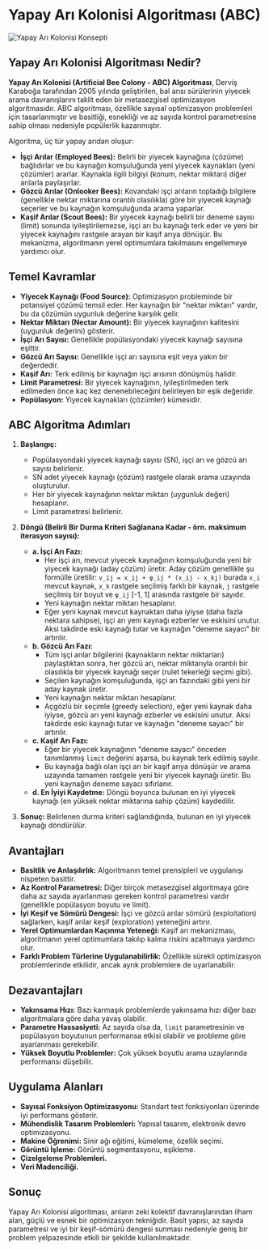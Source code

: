 # Yapay Arı Kolonisi Algoritması (ABC)

![Yapay Arı Kolonisi Konsepti](https://images.pexels.com/photos/798366/pexels-photo-798366.jpeg?auto=compress&cs=tinysrgb&w=1260&h=750&dpr=2)

## Yapay Arı Kolonisi Algoritması Nedir?

**Yapay Arı Kolonisi (Artificial Bee Colony - ABC) Algoritması**, Derviş Karaboğa tarafından 2005 yılında geliştirilen, bal arısı sürülerinin yiyecek arama davranışlarını taklit eden bir metasezgisel optimizasyon algoritmasıdır. ABC algoritması, özellikle sayısal optimizasyon problemleri için tasarlanmıştır ve basitliği, esnekliği ve az sayıda kontrol parametresine sahip olması nedeniyle popülerlik kazanmıştır.

Algoritma, üç tür yapay arıdan oluşur:
*   **İşçi Arılar (Employed Bees):** Belirli bir yiyecek kaynağına (çözüme) bağlıdırlar ve bu kaynağın komşuluğunda yeni yiyecek kaynakları (yeni çözümler) ararlar. Kaynakla ilgili bilgiyi (konum, nektar miktarı) diğer arılarla paylaşırlar.
*   **Gözcü Arılar (Onlooker Bees):** Kovandaki işçi arıların topladığı bilgilere (genellikle nektar miktarına orantılı olasılıkla) göre bir yiyecek kaynağı seçerler ve bu kaynağın komşuluğunda arama yaparlar.
*   **Kaşif Arılar (Scout Bees):** Bir yiyecek kaynağı belirli bir deneme sayısı (limit) sonunda iyileştirilemezse, işçi arı bu kaynağı terk eder ve yeni bir yiyecek kaynağını rastgele arayan bir kaşif arıya dönüşür. Bu mekanizma, algoritmanın yerel optimumlara takılmasını engellemeye yardımcı olur.

## Temel Kavramlar

*   **Yiyecek Kaynağı (Food Source):** Optimizasyon probleminde bir potansiyel çözümü temsil eder. Her kaynağın bir "nektar miktarı" vardır, bu da çözümün uygunluk değerine karşılık gelir.
*   **Nektar Miktarı (Nectar Amount):** Bir yiyecek kaynağının kalitesini (uygunluk değerini) gösterir.
*   **İşçi Arı Sayısı:** Genellikle popülasyondaki yiyecek kaynağı sayısına eşittir.
*   **Gözcü Arı Sayısı:** Genellikle işçi arı sayısına eşit veya yakın bir değerdedir.
*   **Kaşif Arı:** Terk edilmiş bir kaynağın işçi arısının dönüşmüş halidir.
*   **Limit Parametresi:** Bir yiyecek kaynağının, iyileştirilmeden terk edilmeden önce kaç kez denenebileceğini belirleyen bir eşik değeridir.
*   **Popülasyon:** Yiyecek kaynakları (çözümler) kümesidir.

## ABC Algoritma Adımları

1.  **Başlangıç:**
    *   Popülasyondaki yiyecek kaynağı sayısı (SN), işçi arı ve gözcü arı sayısı belirlenir.
    *   SN adet yiyecek kaynağı (çözüm) rastgele olarak arama uzayında oluşturulur.
    *   Her bir yiyecek kaynağının nektar miktarı (uygunluk değeri) hesaplanır.
    *   Limit parametresi belirlenir.

2.  **Döngü (Belirli Bir Durma Kriteri Sağlanana Kadar - örn. maksimum iterasyon sayısı):**
    *   **a. İşçi Arı Fazı:**
        *   Her işçi arı, mevcut yiyecek kaynağının komşuluğunda yeni bir yiyecek kaynağı (aday çözüm) üretir. Aday çözüm genellikle şu formülle üretilir: `v_ij = x_ij + φ_ij * (x_ij - x_kj)` burada `x_i` mevcut kaynak, `x_k` rastgele seçilmiş farklı bir kaynak, `j` rastgele seçilmiş bir boyut ve `φ_ij` [-1, 1] arasında rastgele bir sayıdır.
        *   Yeni kaynağın nektar miktarı hesaplanır.
        *   Eğer yeni kaynak mevcut kaynaktan daha iyiyse (daha fazla nektara sahipse), işçi arı yeni kaynağı ezberler ve eskisini unutur. Aksi takdirde eski kaynağı tutar ve kaynağın "deneme sayacı" bir artırılır.
    *   **b. Gözcü Arı Fazı:**
        *   Tüm işçi arılar bilgilerini (kaynakların nektar miktarları) paylaştıktan sonra, her gözcü arı, nektar miktarıyla orantılı bir olasılıkla bir yiyecek kaynağı seçer (rulet tekerleği seçimi gibi).
        *   Seçilen kaynağın komşuluğunda, işçi arı fazındaki gibi yeni bir aday kaynak üretir.
        *   Yeni kaynağın nektar miktarı hesaplanır.
        *   Açgözlü bir seçimle (greedy selection), eğer yeni kaynak daha iyiyse, gözcü arı yeni kaynağı ezberler ve eskisini unutur. Aksi takdirde eski kaynağı tutar ve kaynağın "deneme sayacı" bir artırılır.
    *   **c. Kaşif Arı Fazı:**
        *   Eğer bir yiyecek kaynağının "deneme sayacı" önceden tanımlanmış `limit` değerini aşarsa, bu kaynak terk edilmiş sayılır.
        *   Bu kaynağa bağlı olan işçi arı bir kaşif arıya dönüşür ve arama uzayında tamamen rastgele yeni bir yiyecek kaynağı üretir. Bu yeni kaynağın deneme sayacı sıfırlanır.
    *   **d. En İyiyi Kaydetme:** Döngü boyunca bulunan en iyi yiyecek kaynağı (en yüksek nektar miktarına sahip çözüm) kaydedilir.

3.  **Sonuç:** Belirlenen durma kriteri sağlandığında, bulunan en iyi yiyecek kaynağı döndürülür.

## Avantajları

*   **Basitlik ve Anlaşılırlık:** Algoritmanın temel prensipleri ve uygulanışı nispeten basittir.
*   **Az Kontrol Parametresi:** Diğer birçok metasezgisel algoritmaya göre daha az sayıda ayarlanması gereken kontrol parametresi vardır (genellikle popülasyon boyutu ve limit).
*   **İyi Keşif ve Sömürü Dengesi:** İşçi ve gözcü arılar sömürü (exploitation) sağlarken, kaşif arılar keşif (exploration) yeteneğini artırır.
*   **Yerel Optimumlardan Kaçınma Yeteneği:** Kaşif arı mekanizması, algoritmanın yerel optimumlara takılıp kalma riskini azaltmaya yardımcı olur.
*   **Farklı Problem Türlerine Uygulanabilirlik:** Özellikle sürekli optimizasyon problemlerinde etkilidir, ancak ayrık problemlere de uyarlanabilir.

## Dezavantajları

*   **Yakınsama Hızı:** Bazı karmaşık problemlerde yakınsama hızı diğer bazı algoritmalara göre daha yavaş olabilir.
*   **Parametre Hassasiyeti:** Az sayıda olsa da, `limit` parametresinin ve popülasyon boyutunun performansa etkisi olabilir ve probleme göre ayarlanması gerekebilir.
*   **Yüksek Boyutlu Problemler:** Çok yüksek boyutlu arama uzaylarında performansı düşebilir.

## Uygulama Alanları

*   **Sayısal Fonksiyon Optimizasyonu:** Standart test fonksiyonları üzerinde iyi performans gösterir.
*   **Mühendislik Tasarım Problemleri:** Yapısal tasarım, elektronik devre optimizasyonu.
*   **Makine Öğrenimi:** Sinir ağı eğitimi, kümeleme, özellik seçimi.
*   **Görüntü İşleme:** Görüntü segmentasyonu, eşikleme.
*   **Çizelgeleme Problemleri.**
*   **Veri Madenciliği.**

## Sonuç

Yapay Arı Kolonisi algoritması, arıların zeki kolektif davranışlarından ilham alan, güçlü ve esnek bir optimizasyon tekniğidir. Basit yapısı, az sayıda parametresi ve iyi bir keşif-sömürü dengesi sunması nedeniyle geniş bir problem yelpazesinde etkili bir şekilde kullanılmaktadır. 